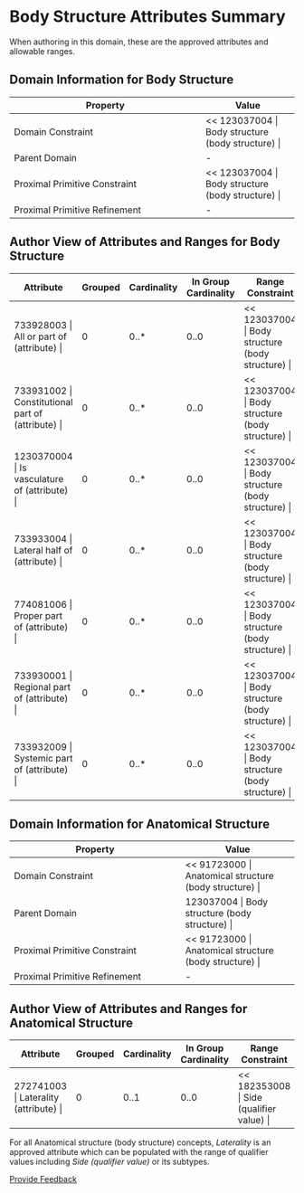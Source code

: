 # Body Structure Attributes Summary

When authoring in this domain, these are the approved attributes and allowable ranges.

## Domain Information for Body Structure

<table><thead><tr><th width="322.75">Property</th><th>Value</th></tr></thead><tbody><tr><td>Domain Constraint</td><td>&#x3C;&#x3C; 123037004 | Body structure (body structure) |</td></tr><tr><td>Parent Domain</td><td>-</td></tr><tr><td>Proximal Primitive Constraint</td><td>&#x3C;&#x3C; 123037004 | Body structure (body structure) |</td></tr><tr><td>Proximal Primitive Refinement</td><td>-</td></tr></tbody></table>

## Author View of Attributes and Ranges for Body Structure

<table><thead><tr><th width="211.01953125">Attribute</th><th width="99.25390625">Grouped</th><th width="108.39453125">Cardinality</th><th width="101.22265625">In Group Cardinality</th><th>Range Constraint</th></tr></thead><tbody><tr><td>733928003 | All or part of (attribute) |</td><td>0</td><td>0..*</td><td>0..0</td><td>&#x3C;&#x3C; 123037004 | Body structure (body structure) |</td></tr><tr><td>733931002 | Constitutional part of (attribute) |</td><td>0</td><td>0..*</td><td>0..0</td><td>&#x3C;&#x3C; 123037004 | Body structure (body structure) |</td></tr><tr><td>1230370004 | Is vasculature of (attribute) |</td><td>0</td><td>0..*</td><td>0..0</td><td>&#x3C;&#x3C; 123037004 | Body structure (body structure) |</td></tr><tr><td>733933004 | Lateral half of (attribute) |</td><td>0</td><td>0..*</td><td>0..0</td><td>&#x3C;&#x3C; 123037004 | Body structure (body structure) |</td></tr><tr><td>774081006 | Proper part of (attribute) |</td><td>0</td><td>0..*</td><td>0..0</td><td>&#x3C;&#x3C; 123037004 | Body structure (body structure) |</td></tr><tr><td>733930001 | Regional part of (attribute) |</td><td>0</td><td>0..*</td><td>0..0</td><td>&#x3C;&#x3C; 123037004 | Body structure (body structure) |</td></tr><tr><td>733932009 | Systemic part of (attribute) |</td><td>0</td><td>0..*</td><td>0..0</td><td>&#x3C;&#x3C; 123037004 | Body structure (body structure) |</td></tr></tbody></table>

## Domain Information for Anatomical Structure

<table><thead><tr><th width="286.64453125">Property</th><th>Value</th></tr></thead><tbody><tr><td>Domain Constraint</td><td>&#x3C;&#x3C; 91723000 | Anatomical structure (body structure) |</td></tr><tr><td>Parent Domain</td><td>123037004 | Body structure (body structure) |</td></tr><tr><td>Proximal Primitive Constraint</td><td>&#x3C;&#x3C; 91723000 | Anatomical structure (body structure) |</td></tr><tr><td>Proximal Primitive Refinement</td><td>-</td></tr></tbody></table>

## Author View of Attributes and Ranges for Anatomical Structure

<table><thead><tr><th>Attribute</th><th width="124.0859375">Grouped</th><th width="130.18359375">Cardinality</th><th width="130.9609375">In Group Cardinality</th><th>Range Constraint</th></tr></thead><tbody><tr><td>272741003 | Laterality (attribute) |</td><td>0</td><td>0..1</td><td>0..0</td><td>&#x3C;&#x3C; 182353008 | Side (qualifier value) |</td></tr></tbody></table>

For all Anatomical structure (body structure) concepts, _Laterality_ is an approved attribute which can be populated with the range of qualifier values including _Side (qualifier value)_ or its subtypes.






<a href="https://docs.google.com/forms/d/e/1FAIpQLScTmbZIf0UEQwYDkY27EEWBkaiYkHSbR0_9DmFrMLXoQLyL7Q/viewform?usp=pp_url&entry.1767247133=SCT+Editorial+Guide&entry.670899847=Body%20Structure%20Attributes%20Summary" class="button primary">Provide Feedback</a>
